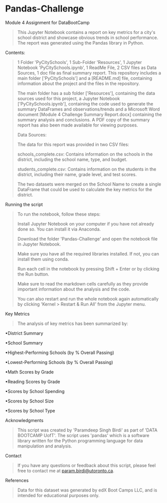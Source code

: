 # Pandas-Challenge
Module 4 Assignment for DataBootCamp
>This Jupyter Notebook contains a report on key metrics for a city's school district and showcase obvious trends in school performance. The report was generated using the Pandas library in Python.

Contents: 

>1 Folder 'PyCitySchools', 1 Sub-Folder 'Resources', 1 Jupyter Notebook 'PyCitySchools.ipynb', 1 ReadMe File, 2 CSV files as Data Sources, 1 doc file as final summary report.
>This repository includes a main folder ['PyCitySchools'] and a [README.md] file, containing information about the project and the files in the repository.
>
>The main folder has a sub folder ['Resources'], containing the data sources used for this project, a Jupyter Notebook ['PyCitySchools.ipynb'], containing the code used to generate the summary DataFrames and observations/trends and a Microsoft Word document [Module 4 Challenge Summary Report.docx] containing the summary analysis and conclusions. A PDF copy of the summary report has also been made available for viewing purposes.
>
>Data Sources: 
>
>The data for this report was provided in two CSV files:
>
>schools_complete.csv: Contains information on the schools in the district, including the school name, type, and budget.
>
>students_complete.csv: Contains information on the students in the district, including their name, grade level, and test scores.
>
>The two datasets were merged on the School Name to create a single DataFrame that could be used to calculate the key metrics for the district.

Running the script
>
>To run the notebook, follow these steps:
>
>Install Jupyter Notebook on your computer if you have not already done so. You can install it via Anaconda.
>
>Download the folder 'Pandas-Challenge' and open the notebook file in Jupyter Notebook.
>
>Make sure you have all the required libraries installed. If not, you can install them using conda.
>
>Run each cell in the notebook by pressing Shift + Enter or by clicking the Run button.
>
>Make sure to read the markdown cells carefully as they provide important information about the analysis and the code.
>
>You can also restart and run the whole notebook again automatically by clicking 'Kernel > Restart & Run All' from the Jupyter menu.

Key Metrics
>The analysis of key metrics has been summarized by:

•District Summary

•School Summary

•Highest-Performing Schools (by % Overall Passing)

•Lowest-Performing Schools (by % Overall Passing)

•Math Scores by Grade

•Reading Scores by Grade

•Scores by School Spending

•Scores by School Size

•Scores by School Type

Acknowledgments

>This script was created by 'Paramdeep Singh Birdi' as part of 'DATA BOOTCAMP UofT'. The script uses 'pandas' which is a software library written for the Python programming language for data manipulation and analysis.

Contact

>If you have any questions or feedback about this script, please feel free to contact me at param.birdi@utoronto.ca.

References

>Data for this dataset was generated by edX Boot Camps LLC, and is intended for educational purposes only.

